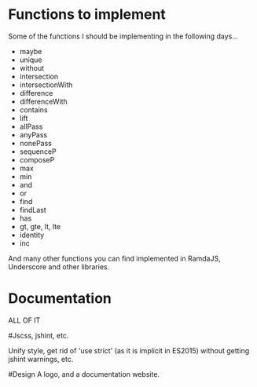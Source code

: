 # Functions to implement

Some of the functions I should be implementing in the following days...

* maybe
* unique
* without
* intersection
* intersectionWith
* difference
* differenceWith
* contains
* lift
* allPass
* anyPass
* nonePass
* sequenceP
* composeP
* max
* min
* and
* or
* find
* findLast
* has
* gt, gte, lt, lte
* identity
* inc

And many other functions you can find implemented in RamdaJS, Underscore and other libraries.


# Documentation
ALL OF IT

#Jscss, jshint, etc.

Unify style, get rid of 'use strict' (as it is implicit in ES2015) without getting jshint warnings, etc.

#Design
A logo, and a documentation website.
